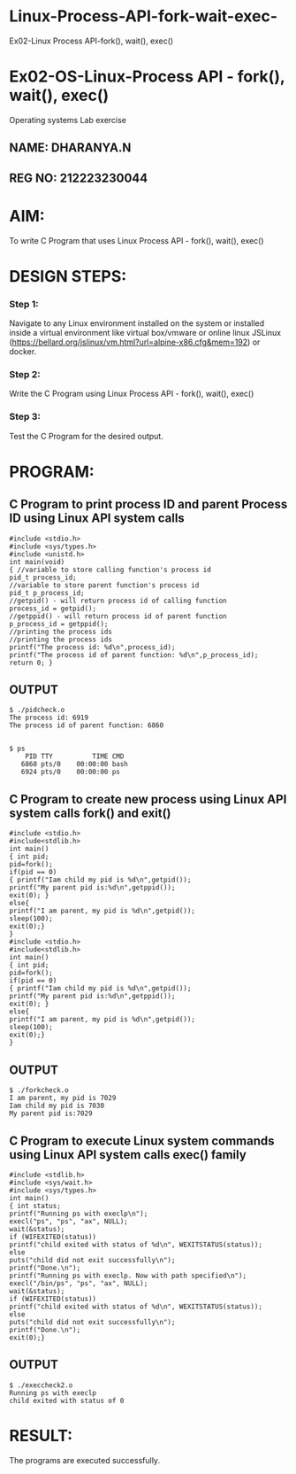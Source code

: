 # Linux-Process-API-fork-wait-exec-
Ex02-Linux Process API-fork(), wait(), exec()
# Ex02-OS-Linux-Process API - fork(), wait(), exec()
Operating systems Lab exercise
## NAME: DHARANYA.N
## REG NO: 212223230044

# AIM:
To write C Program that uses Linux Process API - fork(), wait(), exec()

# DESIGN STEPS:

### Step 1:

Navigate to any Linux environment installed on the system or installed inside a virtual environment like virtual box/vmware or online linux JSLinux (https://bellard.org/jslinux/vm.html?url=alpine-x86.cfg&mem=192) or docker.

### Step 2:

Write the C Program using Linux Process API - fork(), wait(), exec()

### Step 3:

Test the C Program for the desired output. 

# PROGRAM:

## C Program to print process ID and parent Process ID using Linux API system calls

```
#include <stdio.h>
#include <sys/types.h>
#include <unistd.h>
int main(void)
{ //variable to store calling function's process id
pid_t process_id;
//variable to store parent function's process id
pid_t p_process_id;
//getpid() - will return process id of calling function
process_id = getpid();
//getppid() - will return process id of parent function
p_process_id = getppid();
//printing the process ids
//printing the process ids
printf("The process id: %d\n",process_id);
printf("The process id of parent function: %d\n",p_process_id);
return 0; }
```


## OUTPUT
```
$ ./pidcheck.o 
The process id: 6919
The process id of parent function: 6860


$ ps 
    PID TTY          TIME CMD
   6860 pts/0    00:00:00 bash
   6924 pts/0    00:00:00 ps
```

## C Program to create new process using Linux API system calls fork() and exit()

```
#include <stdio.h>
#include<stdlib.h>
int main()
{ int pid;
pid=fork();
if(pid == 0)
{ printf("Iam child my pid is %d\n",getpid());
printf("My parent pid is:%d\n",getppid());
exit(0); }
else{
printf("I am parent, my pid is %d\n",getpid());
sleep(100);
exit(0);}
}
#include <stdio.h>
#include<stdlib.h>
int main()
{ int pid;
pid=fork();
if(pid == 0)
{ printf("Iam child my pid is %d\n",getpid());
printf("My parent pid is:%d\n",getppid());
exit(0); }
else{
printf("I am parent, my pid is %d\n",getpid());
sleep(100);
exit(0);}
}
```

## OUTPUT

```
$ ./forkcheck.o 
I am parent, my pid is 7029
Iam child my pid is 7030
My parent pid is:7029
```


## C Program to execute Linux system commands using Linux API system calls exec() family

```
#include <stdlib.h>
#include <sys/wait.h>
#include <sys/types.h>
int main()
{ int status;
printf("Running ps with execlp\n");
execl("ps", "ps", "ax", NULL);
wait(&status);
if (WIFEXITED(status))
printf("child exited with status of %d\n", WEXITSTATUS(status));
else
puts("child did not exit successfully\n");
printf("Done.\n");
printf("Running ps with execlp. Now with path specified\n");
execl("/bin/ps", "ps", "ax", NULL);
wait(&status);
if (WIFEXITED(status))
printf("child exited with status of %d\n", WEXITSTATUS(status));
else
puts("child did not exit successfully\n");
printf("Done.\n");
exit(0);}
```
## OUTPUT
```
$ ./execcheck2.o 
Running ps with execlp
child exited with status of 0
```

# RESULT:
The programs are executed successfully.
